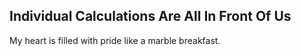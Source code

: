 Individual Calculations Are All In Front Of Us
----------------------------------------------
My heart is filled with pride like a marble breakfast.  
